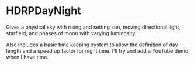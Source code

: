 # HDRPDayNight
 
Gives a physical sky with rising and setting sun, moving directional light, starfield, and phases of moon with varying luminosity.

Also includes a basic time keeping system to allow the definition of day length and a speed up factor for night time. I'll try and add a YouTube demo when I have time.
